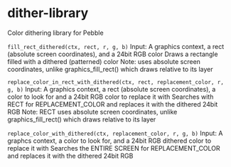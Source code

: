 # dither-library
Color dithering library for Pebble


`fill_rect_dithered(ctx, rect, r, g, b)`
Input: A graphics context, a rect (absolute screen coordinates), and a 24bit RGB color
Draws a rectangle filled with a dithered (patterned) color
Note: uses absolute screen coordinates, unlike graphics_fill_rect() which draws relative to its layer


`replace_color_in_rect_with_dithered(ctx, rect, replacement_color, r, g, b)`
Input: A graphics context, a rect (absolute screen coordinates), a color to look for and a 24bit RGB color to replace it with
Searches with RECT for REPLACEMENT_COLOR and replaces it with the dithered 24bit RGB
Note: RECT uses absolute screen coordinates, unlike graphics_fill_rect() which draws relative to its layer


`replace_color_with_dithered(ctx, replacement_color, r, g, b)`
Input: A graphcs context, a color to look for, and a 24bit RGB dithered color to replace it with
Searches the ENTIRE SCREEN for REPLACEMENT_COLOR and replaces it with the dithered 24bit RGB
